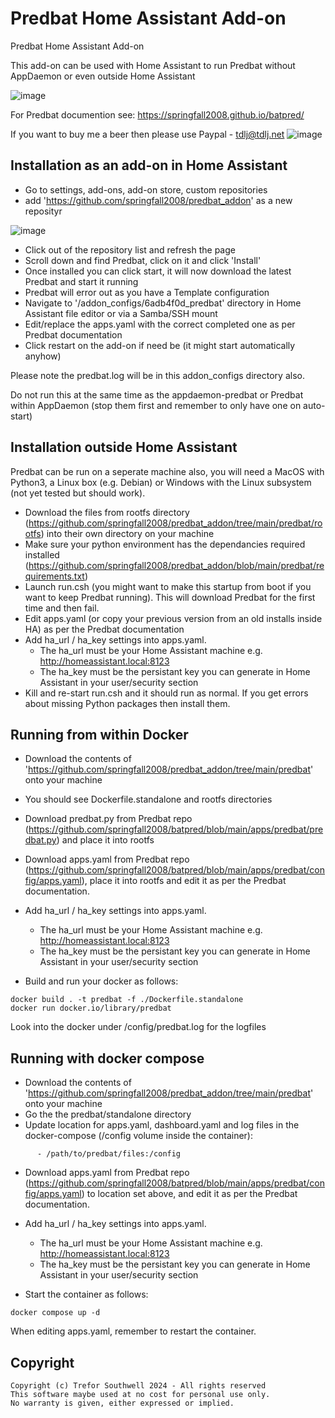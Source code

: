 #  Predbat Home Assistant Add-on
Predbat Home Assistant Add-on

This add-on can be used with Home Assistant to run Predbat without AppDaemon or even outside Home Assistant 

![image](https://github.com/springfall2008/predbat_addon/assets/48591903/50580da1-5110-4711-b740-1c14cc103835)

For Predbat documention see: https://springfall2008.github.io/batpred/

If you want to buy me a beer then please use Paypal - [tdlj@tdlj.net](mailto:tdlj@tdlj.net)
![image](https://github.com/springfall2008/batpred/assets/48591903/b3a533ef-0862-4e0b-b272-30e254f58467)

## Installation as an add-on in Home Assistant

* Go to settings, add-ons, add-on store, custom repositories
* add 'https://github.com/springfall2008/predbat_addon' as a new reposityr

![image](https://github.com/springfall2008/predbat_addon/assets/48591903/7eb18076-888b-4ea5-844b-cfa93157b759)

* Click out of the repository list and refresh the page
* Scroll down and find Predbat, click on it and click 'Install'
* Once installed you can click start, it will now download the latest Predbat and start it running
* Predbat will error out as you have a Template configuration
* Navigate to '/addon_configs/6adb4f0d_predbat' directory in Home Assistant file editor or via a Samba/SSH mount
* Edit/replace the apps.yaml with the correct completed one as per Predbat documentation
* Click restart on the add-on if need be (it might start automatically anyhow)

Please note the predbat.log will be in this addon_configs directory also.

Do not run this at the same time as the appdaemon-predbat or Predbat within AppDaemon (stop them first and remember to only have one on auto-start)

## Installation outside Home Assistant

Predbat can be run on a seperate machine also, you will need a MacOS with Python3, a Linux box (e.g. Debian) or Windows with the Linux subsystem (not yet tested but should work).

* Download the files from rootfs directory (https://github.com/springfall2008/predbat_addon/tree/main/predbat/rootfs) into their own directory on your machine
* Make sure your python environment has the dependancies required installed (https://github.com/springfall2008/predbat_addon/blob/main/predbat/requirements.txt)
* Launch run.csh (you might want to make this startup from boot if you want to keep Predbat running). This will download Predbat for the first time and then fail.
* Edit apps.yaml (or copy your previous version from an old installs inside HA) as per the Predbat documentation
* Add ha_url / ha_key settings into apps.yaml.
  * The ha_url must be your Home Assistant machine e.g. http://homeassistant.local:8123
  * The ha_key must be the persistant key you can generate in Home Assistant in your user/security section
* Kill and re-start run.csh and it should run as normal. If you get errors about missing Python packages then install them. 

## Running from within Docker

* Download the contents of 'https://github.com/springfall2008/predbat_addon/tree/main/predbat' onto your machine
* You should see Dockerfile.standalone and rootfs directories
* Download predbat.py from Predbat repo (https://github.com/springfall2008/batpred/blob/main/apps/predbat/predbat.py) and place it into rootfs
* Download apps.yaml from Predbat repo (https://github.com/springfall2008/batpred/blob/main/apps/predbat/config/apps.yaml), place it into rootfs and edit it as per the Predbat documentation.
* Add ha_url / ha_key settings into apps.yaml.
  * The ha_url must be your Home Assistant machine e.g. http://homeassistant.local:8123
  * The ha_key must be the persistant key you can generate in Home Assistant in your user/security section

* Build and run your docker as follows:

```
docker build . -t predbat -f ./Dockerfile.standalone
docker run docker.io/library/predbat
```

Look into the docker under /config/predbat.log for the logfiles

## Running with docker compose

* Download the contents of 'https://github.com/springfall2008/predbat_addon/tree/main/predbat' onto your machine
* Go the the predbat/standalone directory
* Update location for apps.yaml, dashboard.yaml and log files in the docker-compose (/config volume inside the container):
```
      - /path/to/predbat/files:/config
```
* Download apps.yaml from Predbat repo (https://github.com/springfall2008/batpred/blob/main/apps/predbat/config/apps.yaml) to location set above, and edit it as per the Predbat documentation.
* Add ha_url / ha_key settings into apps.yaml.
  * The ha_url must be your Home Assistant machine e.g. http://homeassistant.local:8123
  * The ha_key must be the persistant key you can generate in Home Assistant in your user/security section


* Start the container as follows:

```
docker compose up -d
```

When editing apps.yaml, remember to restart the container.

## Copyright

```text
Copyright (c) Trefor Southwell 2024 - All rights reserved
This software maybe used at no cost for personal use only.
No warranty is given, either expressed or implied.
```
